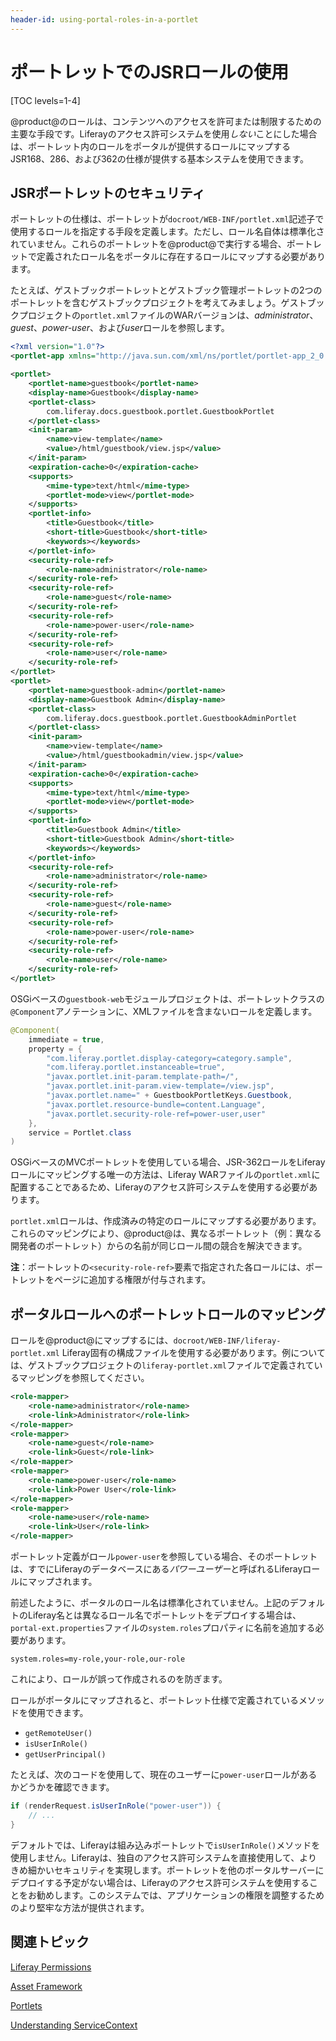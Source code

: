 ```yaml
---
header-id: using-portal-roles-in-a-portlet
---
```


# ポートレットでのJSRロールの使用

[TOC levels=1-4]

@product@のロールは、コンテンツへのアクセスを許可または制限するための主要な手段です。Liferayのアクセス許可システムを使用*しない*ことにした場合は、ポートレット内のロールをポータルが提供するロールにマップするJSR168、286、および362の仕様が提供する基本システムを使用できます。

## JSRポートレットのセキュリティ

ポートレットの仕様は、ポートレットが`docroot/WEB-INF/portlet.xml`記述子で使用するロールを指定する手段を定義します。ただし、ロール名自体は標準化されていません。これらのポートレットを@product@で実行する場合、ポートレットで定義されたロール名をポータルに存在するロールにマップする必要があります。

たとえば、ゲストブックポートレットとゲストブック管理ポートレットの2つのポートレットを含むゲストブックプロジェクトを考えてみましょう。ゲストブックプロジェクトの`portlet.xml`ファイルのWARバージョンは、*administrator*、*guest*、*power-user*、および*user*ロールを参照します。

```xml
<?xml version="1.0"?>
<portlet-app xmlns="http://java.sun.com/xml/ns/portlet/portlet-app_2_0.xsd" xmlns:xsi="http://www.w3.org/2001/XMLSchema-instance" xsi:schemaLocation="http://java.sun.com/xml/ns/portlet/portlet-app_2_0.xsd http://java.sun.com/xml/ns/portlet/portlet-app_2_0.xsd" version="2.0">

<portlet>
    <portlet-name>guestbook</portlet-name>
    <display-name>Guestbook</display-name>
    <portlet-class>
        com.liferay.docs.guestbook.portlet.GuestbookPortlet
    </portlet-class>
    <init-param>
        <name>view-template</name>
        <value>/html/guestbook/view.jsp</value>
    </init-param>
    <expiration-cache>0</expiration-cache>
    <supports>
        <mime-type>text/html</mime-type>
        <portlet-mode>view</portlet-mode>
    </supports>
    <portlet-info>
        <title>Guestbook</title>
        <short-title>Guestbook</short-title>
        <keywords></keywords>
    </portlet-info>
    <security-role-ref>
        <role-name>administrator</role-name>
    </security-role-ref>
    <security-role-ref>
        <role-name>guest</role-name>
    </security-role-ref>
    <security-role-ref>
        <role-name>power-user</role-name>
    </security-role-ref>
    <security-role-ref>
        <role-name>user</role-name>
    </security-role-ref>
</portlet>
<portlet>
    <portlet-name>guestbook-admin</portlet-name>
    <display-name>Guestbook Admin</display-name>
    <portlet-class>
        com.liferay.docs.guestbook.portlet.GuestbookAdminPortlet
    </portlet-class>
    <init-param>
        <name>view-template</name>
        <value>/html/guestbookadmin/view.jsp</value>
    </init-param>
    <expiration-cache>0</expiration-cache>
    <supports>
        <mime-type>text/html</mime-type>
        <portlet-mode>view</portlet-mode>
    </supports>
    <portlet-info>
        <title>Guestbook Admin</title>
        <short-title>Guestbook Admin</short-title>
        <keywords></keywords>
    </portlet-info>
    <security-role-ref>
        <role-name>administrator</role-name>
    </security-role-ref>
    <security-role-ref>
        <role-name>guest</role-name>
    </security-role-ref>
    <security-role-ref>
        <role-name>power-user</role-name>
    </security-role-ref>
    <security-role-ref>
        <role-name>user</role-name>
    </security-role-ref>
</portlet>
```

OSGiベースの`guestbook-web`モジュールプロジェクトは、ポートレットクラスの`@Component`アノテーションに、XMLファイルを含まないロールを定義します。

```java
@Component(
	immediate = true,
	property = {
		"com.liferay.portlet.display-category=category.sample",
		"com.liferay.portlet.instanceable=true",
		"javax.portlet.init-param.template-path=/",
		"javax.portlet.init-param.view-template=/view.jsp",
		"javax.portlet.name=" + GuestbookPortletKeys.Guestbook,
		"javax.portlet.resource-bundle=content.Language",
		"javax.portlet.security-role-ref=power-user,user"
	},
	service = Portlet.class
)
```
OSGiベースのMVCポートレットを使用している場合、JSR-362ロールをLiferayロールにマッピングする唯一の方法は、Liferay WARファイルの`portlet.xml`に配置することであるため、Liferayのアクセス許可システムを使用する必要があります。

`portlet.xml`ロールは、作成済みの特定のロールにマップする必要があります。
これらのマッピングにより、@product@は、異なるポートレット（例：異なる開発者のポートレット）からの名前が同じロール間の競合を解決できます。

**注**：ポートレットの`<security-role-ref>`要素で指定された各ロールには、ポートレットをページに追加する権限が付与されます。

## ポータルロールへのポートレットロールのマッピング

ロールを@product@にマップするには、`docroot/WEB-INF/liferay-portlet.xml` Liferay固有の構成ファイルを使用する必要があります。例については、ゲストブックプロジェクトの`liferay-portlet.xml`ファイルで定義されているマッピングを参照してください。

```xml
<role-mapper>
    <role-name>administrator</role-name>
    <role-link>Administrator</role-link>
</role-mapper>
<role-mapper>
    <role-name>guest</role-name>
    <role-link>Guest</role-link>
</role-mapper>
<role-mapper>
    <role-name>power-user</role-name>
    <role-link>Power User</role-link>
</role-mapper>
<role-mapper>
    <role-name>user</role-name>
    <role-link>User</role-link>
</role-mapper>
```

ポートレット定義がロール`power-user`を参照している場合、そのポートレットは、すでにLiferayのデータベースにある*パワーユーザー*と呼ばれるLiferayロールにマップされます。

前述したように、ポータルのロール名は標準化されていません。上記のデフォルトのLiferay名とは異なるロール名でポートレットをデプロイする場合は、`portal-ext.properties`ファイルの`system.roles`プロパティに名前を追加する必要があります。

```properties
system.roles=my-role,your-role,our-role
```

これにより、ロールが誤って作成されるのを防ぎます。

ロールがポータルにマップされると、ポートレット仕様で定義されているメソッドを使用できます。

- `getRemoteUser()`
- `isUserInRole()`
- `getUserPrincipal()`

たとえば、次のコードを使用して、現在のユーザーに`power-user`ロールがあるかどうかを確認できます。

```java
if (renderRequest.isUserInRole("power-user")) {
    // ...
}
```

デフォルトでは、Liferayは組み込みポートレットで`isUserInRole()`メソッドを使用しません。Liferayは、独自のアクセス許可システムを直接使用して、よりきめ細かいセキュリティを実現します。ポートレットを他のポータルサーバーにデプロイする予定がない場合は、Liferayのアクセス許可システムを使用することをお勧めします。このシステムでは、アプリケーションの権限を調整するためのより堅牢な方法が提供されます。

## 関連トピック

[Liferay Permissions](/docs/7-1/tutorials/-/knowledge_base/t/defining-application-permissions)

[Asset Framework](/docs/7-1/tutorials/-/knowledge_base/t/asset-framework)

[Portlets](/docs/7-2/tutorials/-/knowledge_base/t/portlets)

[Understanding ServiceContext](/docs/7-1/tutorials/-/knowledge_base/t/understanding-servicecontext)

